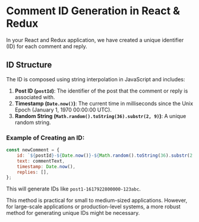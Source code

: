# Comment ID Generation in React & Redux

In your React and Redux application, we have created a unique identifier (ID) for each comment and reply.

## ID Structure

The ID is composed using string interpolation in JavaScript and includes:

1. **Post ID (`postId`)**: The identifier of the post that the comment or reply is associated with.
2. **Timestamp (`Date.now()`)**: The current time in milliseconds since the Unix Epoch (January 1, 1970 00:00:00 UTC).
3. **Random String (`Math.random().toString(36).substr(2, 9)`)**: A unique random string.

### Example of Creating an ID:

```jsx
const newComment = {
    id: `${postId}-${Date.now()}-${Math.random().toString(36).substr(2, 9)}`,
    text: commentText,
    timestamp: Date.now(),
    replies: [],
};
```

This will generate IDs like `post1-1617922800000-123abc`.

This method is practical for small to medium-sized applications. However, for large-scale applications or production-level systems, a more robust method for generating unique IDs might be necessary.